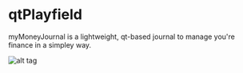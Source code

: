 qtPlayfield
===========

myMoneyJournal is a lightweight, qt-based journal to manage you're finance in a simpley way.  

![alt tag](https://github.com/dasSOZO/myMoneyJournal/blob/master/1myMoneyJournal_screenshot.png?raw=true)

